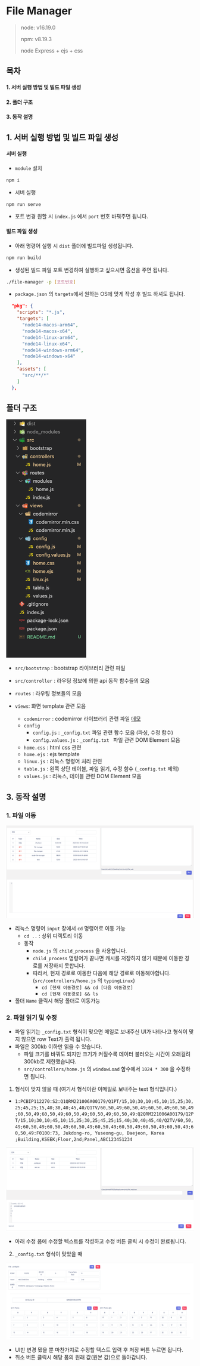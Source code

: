 # File Manager 

>node: v16.19.0
>
>npm: v8.19.3
>
>node Express + ejs + css





## 목차

#### 1. 서버 실행 방법 및 빌드 파일 생성

#### 2. 폴더 구조

#### 3. 동작 설명





## 1. 서버 실행 방법 및 빌드 파일 생성



#### 서버 실행

- `module` 설치

```bash
npm i
```

- 서버 실행 

```bash
npm run serve
```

- 포트 변경 원할 시 `index.js` 에서 `port` 번호 바꿔주면 됩니다.



#### 빌드 파일 생성

- 아래 명령어 실행 시 `dist` 폴더에 빌드파일 생성됩니다.

```bash
npm run build
```



- 생성된 빌드 파일 포트 변경하여 실행하고 싶으시면 옵션을 주면 됩니다.

```bash
./file-manager -p [포트번호]
```



- `package.json` 의 `targets`에서  원하는 OS에 맞게 작성 후 빌드 하셔도 됩니다.

```json
  "pkg": {
    "scripts": "*.js",
    "targets": [
      "node14-macos-arm64",
      "node14-macos-x64",
      "node14-linux-arm64",
      "node14-linux-x64",
      "node14-windows-arm64",
      "node14-windows-x64"
    ],
    "assets": [
      "src/**/*"
    ]
  },
```



## 폴더 구조

![image-20230420105122095](README.assets/image-20230420105122095.png)

- `src/bootstrap` : bootstrap 라이브러리 관련 파일

- `src/controller` : 라우팅 정보에 의한 api 동작 함수들의 모음

- `routes` : 라우팅 정보들의 모음
- `views`:  화면 template 관련 모음
  - `codemirror` :  codemirror 라이브러리 관련 파일  [데모](https://codemirror.net/5/demo/theme.html)
  - `config`
    - `config.js` : `_config.txt` 파일 관련 함수 모음 (파싱, 수정 함수)
    - `config.values.js` : `_config.txt ` 파일 관련 DOM Element 모음
  - `home.css`  : html css 관련
  - `home.ejs` : ejs template
  - `linux.js` : 리눅스 명령어 처리 관련
  - `table.js` : 왼쪽 상단 테이블,   파일 읽기, 수정 함수 (`_config.txt` 제외)
  - `values.js` : 리눅스, 테이블 관련 DOM Element 모음



## 3. 동작 설명



### 1. 파일 이동

![image-20230420111211908](README.assets/image-20230420111211908.png)



- 리눅스 명령어 `input` 창에서 `cd` 명령어로 이동 가능
  - `cd ..` : 상위 디렉토리 이동
  - 동작
    - `node.js` 의 `child_process` 을 사용합니다.
    - `child_process` 명령어가 끝나면 캐시를 저장하지 않기 때문에 이동한 경로를 저장하지 못합니다.
    - 따라서, 현재 경로로 이동한 다음에 해당 경로로 이동해야합니다. (`src/controllers/home.js` 의 `typingLinux`)
      - `cd [현재 이동경로] && cd [다음 이동경로]`
      - `cd [현재 이동경로] && ls`
- 폴더 `Name` 클릭시 해당 폴더로 이동가능



### 2. 파일 읽기 및 수정

- 파일 읽기는 `_config.txt` 형식이 맞으면 메일로 보내주신 UI가 나타나고 형식이 맞지 않으면 row Text가 출력 됩니다.
- 파일은 300kb 이하만 읽을 수 있습니다.
  - 파일 크기를 바꿔도 되지만 크기가 커질수록 데이터 불러오는 시간이 오래걸려 300kb로 제한했습니다.
  - `src/controllers/home.js` 의 `windowLoad` 함수에서 `1024 * 300` 을 수정하면 됩니다.



1. 형식이 맞지 않을 때 (여기서 형식이란 이메일로 보내주는 text 형식입니다.)

- `1:PCBIP112270:S2:Q1QRM221006A00179/Q1PT/15,10;30,10;45,10;15,25;30,25;45,25;15,40;30,40;45,40/Q1TV/60,50,49;60,50,49;60,50,49;60,50,49;60,50,49;60,50,49;60,50,49;60,50,49;60,50,49:Q2QRM221006A00179/Q2PT/15,10;30,10;45,10;15,25;30,25;45,25;15,40;30,40;45,40/Q2TV/60,50,49;60,50,49;60,50,49;60,50,49;60,50,49;60,50,49;60,50,49;60,50,49;60,50,49:F0100:73, Jukdong-ro, Yuseong-gu, Daejeon, Korea  ;Building,KSEEK;Floor,2nd;Panel,ABC123451234`

![image-20230420111501244](README.assets/image-20230420111501244.png)

- 아래 수정 폼에 수정할 텍스트를 작성하고 수정 버튼 클릭 시 수정이 완료됩니다. 



2. `_config.txt` 형식이 맞았을 때

![image-20230420111656665](README.assets/image-20230420111656665.png)



- UI만 변경 됐을 뿐 마찬가지로 수정할 텍스트 입력 후 저장 버튼 누르면 됩니다.
- 취소 버튼 클릭시 해당 폼의 원래 값(원본 값)으로 돌아갑니다.









